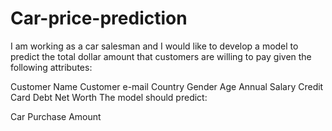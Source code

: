 # Car-price-prediction
I am working as a car salesman and I would like to develop a model to predict the total dollar amount that customers are willing to pay given the following attributes:

Customer Name
Customer e-mail
Country
Gender
Age
Annual Salary
Credit Card Debt
Net Worth
The model should predict:

Car Purchase Amount
